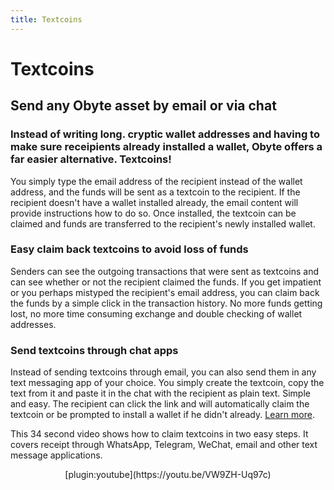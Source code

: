 ```yaml
---
title: Textcoins
---
```


# Textcoins
## Send any Obyte asset by email or via chat
### Instead of writing long. cryptic wallet addresses and having to make sure receipients already installed a wallet, Obyte offers a far easier alternative. Textcoins!
You simply type the email address of the recipient instead of the wallet address, and the funds will be sent as a textcoin to the recipient. If the recipient doesn't have a wallet installed already, the email content will provide instructions how to do so. Once installed, the textcoin can be claimed and funds are transferred to the recipient's newly installed wallet. 
### Easy claim back textcoins to avoid loss of funds
Senders can see the outgoing transactions that were sent as textcoins and can see whether or not the recipient claimed the funds. If you get impatient or you perhaps mistyped the recipient's email address, you can claim back the funds by a simple click in the transaction history. No more funds getting lost, no more time consuming exchange and double checking of wallet addresses.
### Send textcoins through chat apps
Instead of sending textcoins through email, you can also send them in any text messaging app of your choice. You simply create the textcoin, copy the text from it and paste it in the chat with the recipient as plain text. Simple and easy. The recipient can click the link and will automatically claim the textcoin or be prompted to install a wallet if he didn't already.
[Learn more](https://medium.com/obyte/sending-cryptocurrency-to-email-5c9bce22b8a9).

This 34 second video shows how to claim textcoins in two easy steps. It covers receipt through WhatsApp, Telegram, WeChat, email and other text message applications.
<div align="center">
	<div style="width: 500px">
		[plugin:youtube](https://youtu.be/VW9ZH-Uq97c)
	</div>
</div>